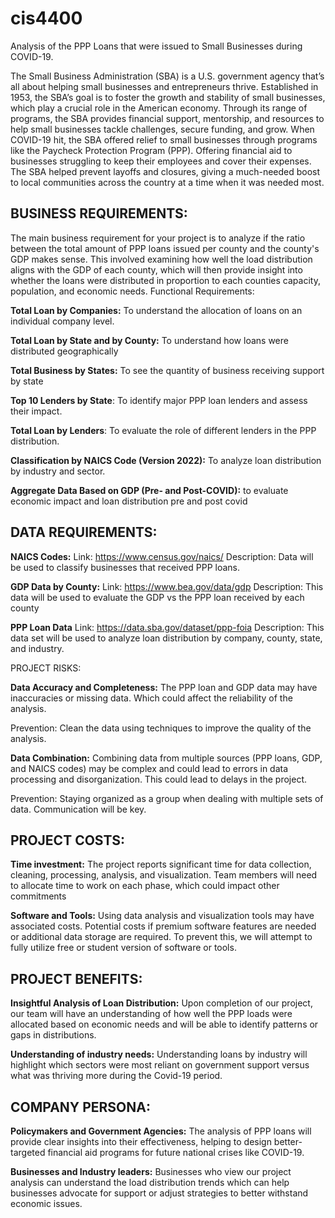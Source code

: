 # cis4400
Analysis of the PPP Loans that were issued to Small Businesses during COVID-19.


The Small Business Administration (SBA) is a U.S. government agency that’s all about helping small businesses and entrepreneurs thrive. Established in 1953, the SBA’s goal is to foster the growth and stability of small businesses, which play a crucial role in the American economy. Through its range of programs, the SBA provides financial support, mentorship, and resources to help small businesses tackle challenges, secure funding, and grow.
When COVID-19 hit, the SBA offered relief to small businesses through programs like the Paycheck Protection Program (PPP). Offering financial aid to businesses struggling to keep their employees and cover their expenses. The  SBA helped prevent layoffs and closures, giving a much-needed boost to local communities across the country at a time when it was needed most.

## BUSINESS REQUIREMENTS:

The main business requirement for your project is to analyze if the ratio between the total amount of PPP loans issued per county and the county's GDP makes sense. This involved examining how well the load distribution aligns with the GDP of each county, which will then provide insight into whether the loans were distributed in proportion to each counties capacity, population, and economic needs.
Functional Requirements:

**Total Loan by Companies:** To understand the allocation of loans on an individual company level.

**Total Loan by State and by County:** To understand how loans were distributed geographically

**Total Business by States:** To see the quantity of business receiving support by state

**Top 10 Lenders by State**: To identify major PPP loan lenders and assess their impact.

**Total Loan by Lenders**: To evaluate the role of different lenders in the PPP distribution.

**Classification by NAICS Code (Version 2022):** To analyze loan distribution by industry and sector.

**Aggregate Data Based on GDP (Pre- and Post-COVID):** to evaluate economic impact and loan distribution pre and post covid


## DATA REQUIREMENTS: 

**NAICS Codes:**
Link: https://www.census.gov/naics/ 
Description: Data will be used to classify businesses that received PPP loans. 

**GDP Data by County:**
Link: https://www.bea.gov/data/gdp
Description: This data will be used to evaluate the GDP vs the PPP loan received by each county

**PPP Loan Data**
Link: https://data.sba.gov/dataset/ppp-foia
Description: This data set will be used to analyze loan distribution by company, county, state, and industry. 

PROJECT RISKS:

**Data Accuracy and Completeness:**  The PPP loan and GDP data may have inaccuracies or missing data. Which could affect the reliability of the analysis.

Prevention: Clean the data using techniques to improve the quality of the analysis. 

**Data Combination:** Combining data from multiple sources (PPP loans, GDP, and NAICS codes) may be complex and could lead to errors in data processing and disorganization. This could lead to delays in the project.

Prevention: Staying organized as a group when dealing with multiple sets of data. Communication will be key.


## PROJECT COSTS: 

**Time investment:** The project reports significant time for data collection, cleaning, processing, analysis, and visualization. Team members will need to allocate time to work on each phase, which could impact other commitments 

**Software and Tools:**  Using data analysis and visualization tools may have associated costs. Potential costs if premium software features are needed or additional data storage are required. To prevent this, we will attempt to fully utilize free or student version of software or tools.

## PROJECT BENEFITS:

**Insightful Analysis of Loan Distribution:** Upon completion of our project, our team will have an understanding of how well the PPP loads were allocated based on economic needs and will be able to identify patterns or gaps in distributions. 

**Understanding of industry needs:** Understanding loans by industry will highlight which sectors were most reliant on government support versus what was thriving more during the Covid-19 period. 

## COMPANY PERSONA:

**Policymakers and Government Agencies:** The analysis of PPP loans will provide clear insights into their effectiveness, helping to design better-targeted financial aid programs for future national crises like COVID-19.

**Businesses and Industry leaders:** Businesses who view our project analysis can understand the load distribution trends which can help businesses advocate for support or adjust strategies to better withstand economic issues.
